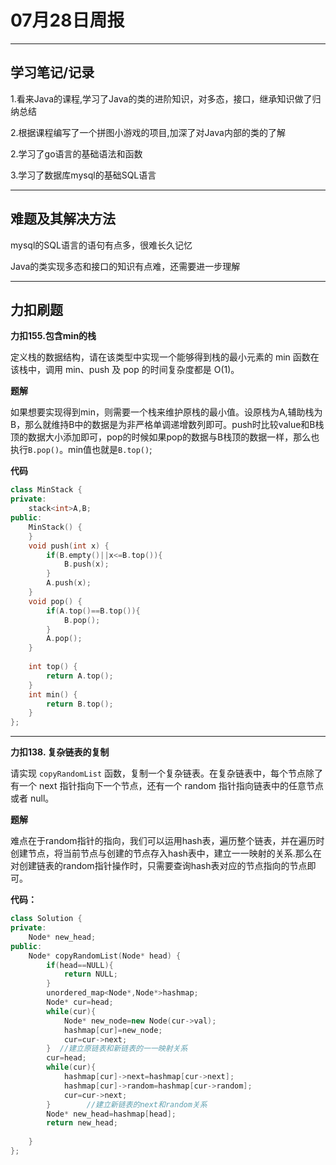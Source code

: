 # 07月28日周报

------

## 学习笔记/记录

1.看来Java的课程,学习了Java的类的进阶知识，对多态，接口，继承知识做了归纳总结

2.根据课程编写了一个拼图小游戏的项目,加深了对Java内部的类的了解

2.学习了go语言的基础语法和函数

3.学习了数据库mysql的基础SQL语言

------



## 难题及其解决方法

mysql的SQL语言的语句有点多，很难长久记忆

[^看来还是得多敲敲代码]: 

Java的类实现多态和接口的知识有点难，还需要进一步理解

[^多写一些代码，加以理解]: 

------



## 力扣刷题

**力扣155.包含min的栈**

定义栈的数据结构，请在该类型中实现一个能够得到栈的最小元素的 min 函数在该栈中，调用 min、push 及 pop 的时间复杂度都是 O(1)。

**题解**

如果想要实现得到min，则需要一个栈来维护原栈的最小值。设原栈为A,辅助栈为B，那么就维持B中的数据是为非严格单调递增数列即可。push时比较value和B栈顶的数据大小添加即可，pop的时候如果pop的数据与B栈顶的数据一样，那么也执行`B.pop()`。min值也就是`B.top()`;

**代码**

```c++
class MinStack {
private:
    stack<int>A,B;   
public:
    MinStack() {
    }
    void push(int x) {
        if(B.empty()||x<=B.top()){
            B.push(x);
        }
        A.push(x);
    }
    void pop() {
        if(A.top()==B.top()){
            B.pop();
        }
        A.pop();
    }
    
    int top() {
        return A.top();
    }
    int min() {
        return B.top();
    }
};

```

------

**力扣138. 复杂链表的复制**

请实现 `copyRandomList` 函数，复制一个复杂链表。在复杂链表中，每个节点除了有一个 next 指针指向下一个节点，还有一个 random 指针指向链表中的任意节点或者 null。

**题解**

难点在于random指针的指向，我们可以运用hash表，遍历整个链表，并在遍历时创建节点，将当前节点与创建的节点存入hash表中，建立一一映射的关系.那么在对创建链表的random指针操作时，只需要查询hash表对应的节点指向的节点即可。

**代码：**

```c++
class Solution {
private:
    Node* new_head;
public:
    Node* copyRandomList(Node* head) {
        if(head==NULL){
            return NULL;
        }
        unordered_map<Node*,Node*>hashmap;
        Node* cur=head;
        while(cur){
            Node* new_node=new Node(cur->val);
            hashmap[cur]=new_node;
            cur=cur->next;
        }  //建立原链表和新链表的一一映射关系
        cur=head;
        while(cur){
            hashmap[cur]->next=hashmap[cur->next];
            hashmap[cur]->random=hashmap[cur->random];
            cur=cur->next;
        }        //建立新链表的next和random关系
        Node* new_head=hashmap[head];
        return new_head;
    
    }
};
```

